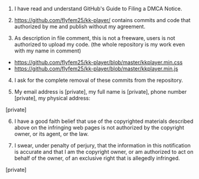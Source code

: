 1. I have read and understand GitHub's Guide to Filing a DMCA Notice.

2. https://github.com/flyfem25/kk-player/ contains commits and code that authorized by me and publish without my agreement.

3. As description in file comment, this is not a freeware, users is not authorized to upload my code. (the whole repository is my work even with my name in comment)
- https://github.com/flyfem25/kk-player/blob/master/kkplayer.min.css
- https://github.com/flyfem25/kk-player/blob/master/kkplayer.min.js

4. I ask for the complete removal of these commits from the repository.

5. My email address is [private], my full name is [private], phone number [private], my physical address:

[private]

6. I have a good faith belief that use of the copyrighted materials described above on the infringing web pages is not authorized by the copyright owner, or its agent, or the law.

7. I swear, under penalty of perjury, that the information in this notification is accurate and that I am the copyright owner, or am authorized to act on behalf of the owner, of an exclusive right that is allegedly infringed.

[private]
